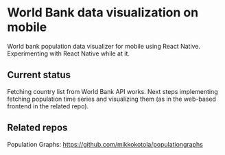 # World Bank data visualization on mobile
World bank population data visualizer for mobile using React Native. Experimenting with React Native while at it.

## Current status
Fetching country list from World Bank API works. Next steps implementing fetching population time series and visualizing them (as in the web-based frontend in the related repo).

## Related repos
Population Graphs: https://github.com/mikkokotola/populationgraphs
